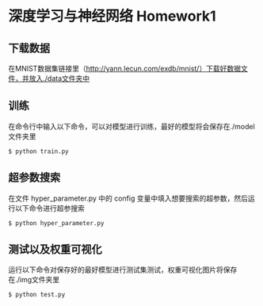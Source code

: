 # 深度学习与神经网络 Homework1
## 下载数据
在MNIST数据集链接里（http://yann.lecun.com/exdb/mnist/）下载好数据文件，并放入./data文件夹中
## 训练
在命令行中输入以下命令，可以对模型进行训练，最好的模型将会保存在./model文件夹里
```
$ python train.py
```
## 超参数搜索
在文件 hyper_parameter.py 中的 config 变量中填入想要搜索的超参数，然后运行以下命令进行超参搜索
```
$ python hyper_parameter.py
```
## 测试以及权重可视化
运行以下命令对保存好的最好模型进行测试集测试，权重可视化图片将保存在./img文件夹里
```
$ python test.py
```

